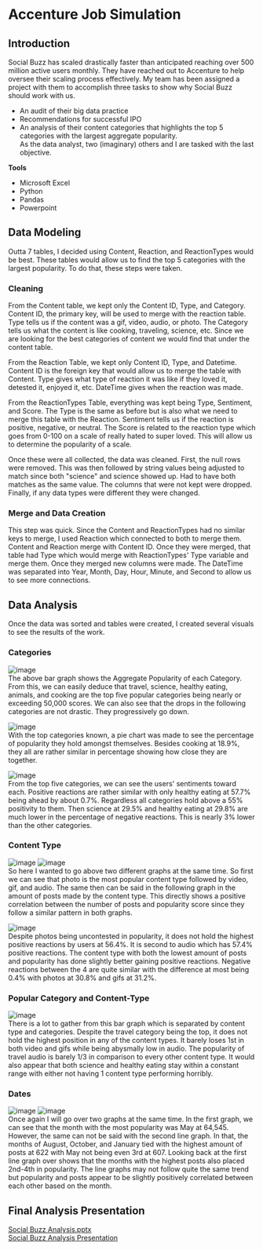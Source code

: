# Accenture Job Simulation
## Introduction
Social Buzz has scaled drastically faster than anticipated reaching over 500 million active users monthly. They have reached out to Accenture to help oversee their scaling process effectively. My team has been assigned a project with them to accomplish three tasks to show why Social Buzz should work with us.
- An audit of their big data practice
- Recommendations for successful IPO
- An analysis of their content categories that highlights the top 5 categories with the largest aggregate popularity.    
As the data analyst, two (imaginary) others and I are tasked with the last objective.    

**Tools**
- Microsoft Excel
- Python
- Pandas
- Powerpoint
## Data Modeling
Outta 7 tables, I decided using Content, Reaction, and ReactionTypes would be best. These tables would allow us to find the top 5 categories with the largest popularity. To do that, these steps were taken.      
### Cleaning
From the Content table, we kept only the Content ID, Type, and Category. Content ID, the primary key, will be used to merge with the reaction table. Type tells us if the content was a gif, video, audio, or photo. The Category tells us what the content is like cooking, traveling, science, etc. Since we are looking for the best categories of content we would find that under the content table.   
    
From the Reaction Table, we kept only Content ID, Type, and Datetime. Content ID is the foreign key that would allow us to merge the table with Content. Type gives what type of reaction it was like if they loved it, detested it, enjoyed it, etc. DateTime gives when the reaction was made.    

From the ReactionTypes Table, everything was kept being Type, Sentiment, and Score. The Type is the same as before but is also what we need to merge this table with the Reaction. Sentiment tells us if the reaction is positive, negative, or neutral. The Score is related to the reaction type which goes from 0-100 on a scale of really hated to super loved. This will allow us to determine the popularity of a scale.    

Once these were all collected, the data was cleaned. First, the null rows were removed. This was then followed by string values being adjusted to match since both "science" and science showed up. Had to have both matches as the same value. The columns that were not kept were dropped. Finally, if any data types were different they were changed.
### Merge and Data Creation
This step was quick. Since the Content and ReactionTypes had no similar keys to merge, I used Reaction which connected to both to merge them. Content and Reaction merge with Content ID. Once they were merged, that table had Type which would merge with ReactionTypes' Type variable and merge them. Once they merged new columns were made. The DateTime was separated into Year, Month, Day, Hour, Minute, and Second to allow us to see more connections.
## Data Analysis
Once the data was sorted and tables were created, I created several visuals to see the results of the work.      

### Categories  
![image](https://github.com/user-attachments/assets/89ff0cb0-428f-4b05-b95a-377876b0d083)    
The above bar graph shows the Aggregate Popularity of each Category. From this, we can easily deduce that travel, science, healthy eating, animals, and cooking are the top five popular categories being nearly or exceeding 50,000 scores. We can also see that the drops in the following categories are not drastic. They progressively go down.      

![image](https://github.com/user-attachments/assets/d675a71c-0cb8-4ab3-b3a6-1f935ae88255)    
With the top categories known, a pie chart was made to see the percentage of popularity they hold amongst themselves. Besides cooking at 18.9%, they all are rather similar in percentage showing how close they are together.    

![image](https://github.com/user-attachments/assets/f669fe56-f0a0-4145-8b0b-8128a735a800)    
From the top five categories, we can see the users' sentiments toward each. Positive reactions are rather similar with only healthy eating at 57.7% being ahead by about 0.7%. Regardless all categories hold above a 55% positivity to them. Then science at 29.5% and healthy eating at 29.8% are much lower in the percentage of negative reactions. This is nearly 3% lower than the other categories.    

### Content Type
![image](https://github.com/user-attachments/assets/f926d8ae-84d9-4fde-a356-38e47c540194)
![image](https://github.com/user-attachments/assets/8109b982-cb78-4a09-a2ce-8ec9b1e6c783)    
So here I wanted to go above two different graphs at the same time. So first we can see that photo is the most popular content type followed by video, gif, and audio. The same then can be said in the following graph in the amount of posts made by the content type. This directly shows a positive correlation between the number of posts and popularity score since they follow a similar pattern in both graphs.    

![image](https://github.com/user-attachments/assets/3ac0435f-ee9c-4343-8a04-6f6dc960c019)    
Despite photos being uncontested in popularity, it does not hold the highest positive reactions by users at 56.4%. It is second to audio which has 57.4% positive reactions. The content type with both the lowest amount of posts and popularity has done slightly better gaining positive reactions. Negative reactions between the 4 are quite similar with the difference at most being 0.4% with photos at 30.8% and gifs at 31.2%.

### Popular Category and Content-Type
![image](https://github.com/user-attachments/assets/49298532-d9d9-4b03-8e87-4f23d3a2c13c)    
There is a lot to gather from this bar graph which is separated by content type and categories. Despite the travel category being the top, it does not hold the highest position in any of the content types. It barely loses 1st in both video and gifs while being abysmally low in audio. The popularity of travel audio is barely 1/3 in comparison to every other content type. It would also appear that both science and healthy eating stay within a constant range with either not having 1 content type performing horribly.     

### Dates
![image](https://github.com/user-attachments/assets/9ca9f5cf-4721-4c9c-bb70-350a314f51fb) 
![image](https://github.com/user-attachments/assets/9110b64a-656f-4eb2-9c65-e15dfa5502cb)       
Once again I will go over two graphs at the same time. In the first graph, we can see that the month with the most popularity was May at 64,545. However, the same can not be said with the second line graph. In that, the months of August, October, and January tied with the highest amount of posts at 622 with May not being even 3rd at 607. Looking back at the first line graph over shows that the months with the highest posts also placed 2nd-4th in popularity. The line graphs may not follow quite the same trend but popularity and posts appear to be slightly positively correlated between each other based on the month. 

## Final Analysis Presentation
[Social Buzz Analysis.pptx](https://github.com/user-attachments/files/17595373/Social.Buzz.Analysis.pptx)     
[Social Buzz Analysis Presentation](https://drive.google.com/file/d/1vdI7_h1xYpCvwHF_Lnqq25jjmuzeTXPT/view?usp=sharing)
